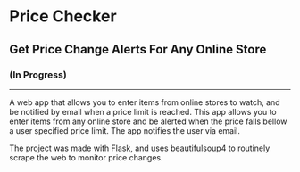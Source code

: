 # Price Checker
## Get Price Change Alerts For Any Online Store

### (In Progress)

***


A web app that allows you to enter items from online stores to watch, and be notified by email when a price limit is reached.
This app allows you to enter items from any online store and be alerted when the price falls bellow a user specified price limit. The app notifies the user via email.

The project was made with Flask, and uses beautifulsoup4 to routinely scrape the web to monitor price changes.
